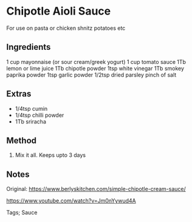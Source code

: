 # Chipotle Aioli Sauce

For use on pasta or chicken shnitz potatoes etc

## Ingredients

1 cup mayonnaise (or sour cream/greek yogurt)
1 cup tomato sauce
1Tb lemon or lime juice
1Tb chipotle powder
1tsp white vinegar
1Tb smokey paprika powder
1tsp garlic powder
1/2tsp dried parsley
pinch of salt


## Extras

* 1/4tsp cumin
* 1/4tsp chilli powder
* 1Tb sriracha


## Method

1. Mix it all. Keeps upto 3 days


## Notes

Original: https://www.berlyskitchen.com/simple-chipotle-cream-sauce/

https://www.youtube.com/watch?v=Jm0nYywud4A

Tags; Sauce